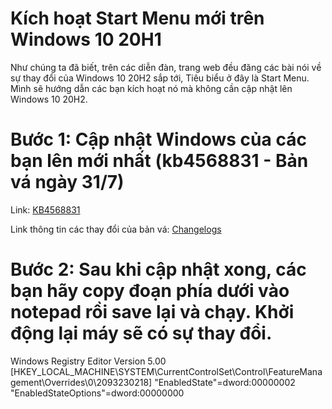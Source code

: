 # Kích hoạt Start Menu mới trên Windows 10 20H1

Như chúng ta đã biết, trên các diễn đàn, trang web đều đăng các bài nói về sự thay đổi của Windows 10 20H2 sắp tới, Tiêu biểu ở đây là Start Menu. Mình sẽ hướng dẫn các bạn kích hoạt nó mà không cần cập nhật lên Windows 10 20H2.

# Bước 1: Cập nhật Windows của các bạn lên mới nhất (kb4568831 - Bản vá ngày 31/7)

Link: [KB4568831](https://www.catalog.update.microsoft.com/Search.aspx?q=KB4568831)

Link thông tin các thay đổi của bản vá: [Changelogs](https://support.microsoft.com/en-us/help/4568831/windows-10-update-kb4568831)

# Bước 2: Sau khi cập nhật xong, các bạn hãy copy đoạn phía dưới vào notepad rồi save lại và chạy. Khởi động lại máy sẽ có sự thay đổi.

Windows Registry Editor Version 5.00
[HKEY_LOCAL_MACHINE\SYSTEM\CurrentControlSet\Control\FeatureManagement\Overrides\0\2093230218]
"EnabledState"=dword:00000002
"EnabledStateOptions"=dword:00000000
